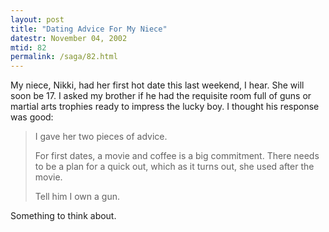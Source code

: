 ```yaml
---
layout: post
title: "Dating Advice For My Niece"
datestr: November 04, 2002
mtid: 82
permalink: /saga/82.html
---
```


My niece, Nikki, had her first hot date this last weekend, I hear. She will
soon be 17. I asked my brother if he had the requisite room full of guns or
martial arts trophies ready to impress the lucky boy. I thought his response
was good:

> I gave her two pieces of advice.
>
> For first dates, a movie and coffee is a big commitment. There needs
> to be a plan for a quick out, which as it turns out, she used after the
> movie.
>
> Tell him I own a gun.

Something to think about.
